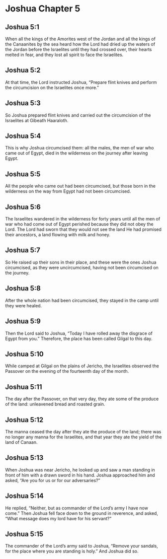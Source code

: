 # Joshua Chapter 5

## Joshua 5:1
When all the kings of the Amorites west of the Jordan and all the kings of the Canaanites by the sea heard how the Lord had dried up the waters of the Jordan before the Israelites until they had crossed over, their hearts melted in fear, and they lost all spirit to face the Israelites.

## Joshua 5:2
At that time, the Lord instructed Joshua, “Prepare flint knives and perform the circumcision on the Israelites once more.”

## Joshua 5:3
So Joshua prepared flint knives and carried out the circumcision of the Israelites at Gibeath Haaraloth.

## Joshua 5:4
This is why Joshua circumcised them: all the males, the men of war who came out of Egypt, died in the wilderness on the journey after leaving Egypt.

## Joshua 5:5
All the people who came out had been circumcised, but those born in the wilderness on the way from Egypt had not been circumcised.

## Joshua 5:6
The Israelites wandered in the wilderness for forty years until all the men of war who had come out of Egypt perished because they did not obey the Lord. The Lord had sworn that they would not see the land He had promised their ancestors, a land flowing with milk and honey.

## Joshua 5:7
So He raised up their sons in their place, and these were the ones Joshua circumcised, as they were uncircumcised, having not been circumcised on the journey.

## Joshua 5:8
After the whole nation had been circumcised, they stayed in the camp until they were healed.

## Joshua 5:9
Then the Lord said to Joshua, “Today I have rolled away the disgrace of Egypt from you.” Therefore, the place has been called Gilgal to this day.

## Joshua 5:10
While camped at Gilgal on the plains of Jericho, the Israelites observed the Passover on the evening of the fourteenth day of the month.

## Joshua 5:11
The day after the Passover, on that very day, they ate some of the produce of the land: unleavened bread and roasted grain.

## Joshua 5:12
The manna ceased the day after they ate the produce of the land; there was no longer any manna for the Israelites, and that year they ate the yield of the land of Canaan.

## Joshua 5:13
When Joshua was near Jericho, he looked up and saw a man standing in front of him with a drawn sword in his hand. Joshua approached him and asked, “Are you for us or for our adversaries?”

## Joshua 5:14
He replied, “Neither, but as commander of the Lord’s army I have now come.” Then Joshua fell face down to the ground in reverence, and asked, “What message does my lord have for his servant?”

## Joshua 5:15
The commander of the Lord’s army said to Joshua, “Remove your sandals, for the place where you are standing is holy.” And Joshua did so.
